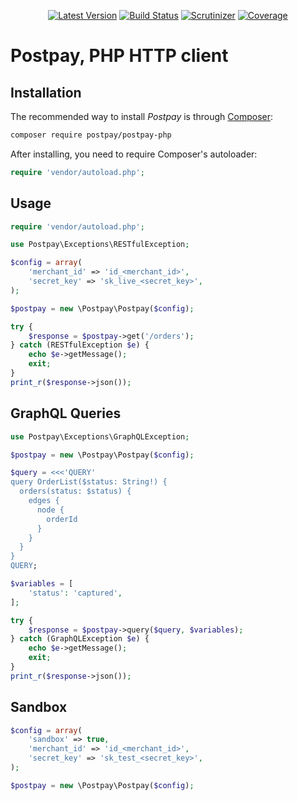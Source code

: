<p align="center">
  <a href="https://github.com/postpayio/postpay-php/releases"><img src="https://img.shields.io/github/release/postpayio/postpay-php.svg" alt="Latest Version" /></a> <a href="https://travis-ci.org/postpayio/postpay-php"><img src="https://img.shields.io/travis/postpayio/postpay-php.svg" alt="Build Status" /></a> <a href="https://scrutinizer-ci.com/g/postpayio/postpay-php/"><img src="https://scrutinizer-ci.com/g/postpayio/postpay-php/badges/quality-score.png?b=master" alt="Scrutinizer" /></a> <a href="https://scrutinizer-ci.com/g/postpayio/postpay-php/"><img src="https://scrutinizer-ci.com/g/postpayio/postpay-php/badges/coverage.png?b=master" alt="Coverage" /></a>
</p>

# Postpay, PHP HTTP client

## Installation

The recommended way to install *Postpay* is through [Composer](http://getcomposer.org):
```sh
composer require postpay/postpay-php
```

After installing, you need to require Composer's autoloader:

```php
require 'vendor/autoload.php';
```

## Usage

```php
require 'vendor/autoload.php';

use Postpay\Exceptions\RESTfulException;

$config = array(
    'merchant_id' => 'id_<merchant_id>',
    'secret_key' => 'sk_live_<secret_key>',
);

$postpay = new \Postpay\Postpay($config);

try {
    $response = $postpay->get('/orders');
} catch (RESTfulException $e) {
    echo $e->getMessage();
    exit;
}
print_r($response->json());
```

## GraphQL Queries

```php
use Postpay\Exceptions\GraphQLException;

$postpay = new \Postpay\Postpay($config);

$query = <<<'QUERY'
query OrderList($status: String!) {
  orders(status: $status) {
    edges {
      node {
        orderId
      }
    }
  }
}
QUERY;

$variables = [
    'status': 'captured',
];

try {
    $response = $postpay->query($query, $variables);
} catch (GraphQLException $e) {
    echo $e->getMessage();
    exit;
}
print_r($response->json());
```

## Sandbox

```php
$config = array(
    'sandbox' => true,
    'merchant_id' => 'id_<merchant_id>',
    'secret_key' => 'sk_test_<secret_key>',
);

$postpay = new \Postpay\Postpay($config);
```
